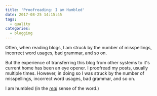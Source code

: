 ```yaml
---
title: 'Proofreading: I am Humbled'
date: 2017-08-25 14:15:45
tags:
  - quality
categories:
  - blogging
---
```

Often, when reading blogs, I am struck by the number of misspellings, incorrect word usages, bad grammar, and so on.

But the experience of transferring this blog from other systems to it's current home has been an eye opener. I proofread my posts, usually multiple times. However, in doing so I was struck by the number of misspellings, incorrect word usages, bad grammar, and so on.

I am humbled (in the [_real_](http://www.dictionary.com/browse/humbled) sense of the word.)

